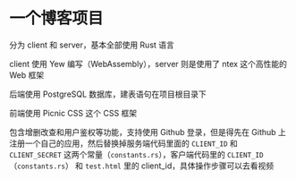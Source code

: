 # 一个博客项目
分为 client 和 server，基本全部使用 Rust 语言

client 使用 Yew 编写（WebAssembly），server 则是使用了 ntex 这个高性能的 Web 框架

后端使用 PostgreSQL 数据库，建表语句在项目根目录下

前端使用 Picnic CSS 这个 CSS 框架

包含增删改查和用户鉴权等功能，支持使用 Github 登录，但是得先在 Github 上注册一个自己的应用，然后替换掉服务端代码里面的 `CLIENT_ID` 和 `CLIENT_SECRET` 这两个常量（`constants.rs`），客户端代码里的 `CLIENT_ID`（`constants.rs`） 和 `test.html` 里的 client_id，具体操作步骤可以去看视频